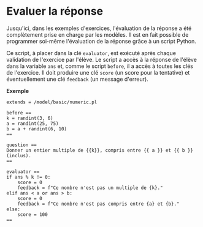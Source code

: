 # Evaluer la réponse

Jusqu'ici, dans les exemples d'exercices, l'évaluation de la réponse a été complètement prise en charge par les modèles. Il est en fait possible de programmer soi-même l'évaluation de la réponse grâce à un script Python.

Ce script, à placer dans la clé `evaluator`, est exécuté après chaque validation de l'exercice par l'élève. Le script a accès à la réponse de l'élève dans la variable `ans` et, comme le script `before`, il a accès à toutes les clés de l'exercice. Il doit produire une clé `score` (un score pour la tentative) et éventuellement une clé `feedback` (un message d'erreur).

**Exemple**

```
extends = /model/basic/numeric.pl

before ==
k = randint(3, 6)
a = randint(25, 75)
b = a + randint(6, 10)
==

question ==
Donner un entier multiple de {{k}}, compris entre {{ a }} et {{ b }} (inclus).
==

evaluator ==
if ans % k != 0:
    score = 0
    feedback = f"Ce nombre n'est pas un multiple de {k}."
elif ans < a or ans > b:
    score = 0
    feedback = f"Ce nombre n'est pas compris entre {a} et {b}."
else:
    score = 100
==
```
